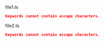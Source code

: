 file1.ts
```json
Keywords cannot contain escape characters.
```
file2.ts
```json
Keywords cannot contain escape characters.
```
